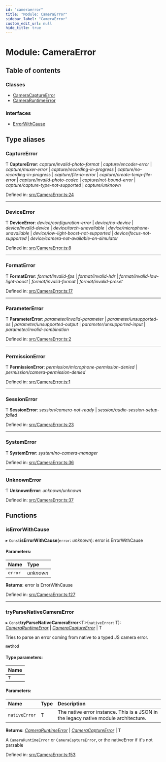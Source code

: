 ```yaml
---
id: "cameraerror"
title: "Module: CameraError"
sidebar_label: "CameraError"
custom_edit_url: null
hide_title: true
---
```


# Module: CameraError

## Table of contents

### Classes

- [CameraCaptureError](../classes/cameraerror.cameracaptureerror.md)
- [CameraRuntimeError](../classes/cameraerror.cameraruntimeerror.md)

### Interfaces

- [ErrorWithCause](../interfaces/cameraerror.errorwithcause.md)

## Type aliases

### CaptureError

Ƭ **CaptureError**: *capture/invalid-photo-format* \| *capture/encoder-error* \| *capture/muxer-error* \| *capture/recording-in-progress* \| *capture/no-recording-in-progress* \| *capture/file-io-error* \| *capture/create-temp-file-error* \| *capture/invalid-photo-codec* \| *capture/not-bound-error* \| *capture/capture-type-not-supported* \| *capture/unknown*

Defined in: [src/CameraError.ts:24](https://github.com/cuvent/react-native-vision-camera/blob/89913de/src/CameraError.ts#L24)

___

### DeviceError

Ƭ **DeviceError**: *device/configuration-error* \| *device/no-device* \| *device/invalid-device* \| *device/torch-unavailable* \| *device/microphone-unavailable* \| *device/low-light-boost-not-supported* \| *device/focus-not-supported* \| *device/camera-not-available-on-simulator*

Defined in: [src/CameraError.ts:8](https://github.com/cuvent/react-native-vision-camera/blob/89913de/src/CameraError.ts#L8)

___

### FormatError

Ƭ **FormatError**: *format/invalid-fps* \| *format/invalid-hdr* \| *format/invalid-low-light-boost* \| *format/invalid-format* \| *format/invalid-preset*

Defined in: [src/CameraError.ts:17](https://github.com/cuvent/react-native-vision-camera/blob/89913de/src/CameraError.ts#L17)

___

### ParameterError

Ƭ **ParameterError**: *parameter/invalid-parameter* \| *parameter/unsupported-os* \| *parameter/unsupported-output* \| *parameter/unsupported-input* \| *parameter/invalid-combination*

Defined in: [src/CameraError.ts:2](https://github.com/cuvent/react-native-vision-camera/blob/89913de/src/CameraError.ts#L2)

___

### PermissionError

Ƭ **PermissionError**: *permission/microphone-permission-denied* \| *permission/camera-permission-denied*

Defined in: [src/CameraError.ts:1](https://github.com/cuvent/react-native-vision-camera/blob/89913de/src/CameraError.ts#L1)

___

### SessionError

Ƭ **SessionError**: *session/camera-not-ready* \| *session/audio-session-setup-failed*

Defined in: [src/CameraError.ts:23](https://github.com/cuvent/react-native-vision-camera/blob/89913de/src/CameraError.ts#L23)

___

### SystemError

Ƭ **SystemError**: *system/no-camera-manager*

Defined in: [src/CameraError.ts:36](https://github.com/cuvent/react-native-vision-camera/blob/89913de/src/CameraError.ts#L36)

___

### UnknownError

Ƭ **UnknownError**: *unknown/unknown*

Defined in: [src/CameraError.ts:37](https://github.com/cuvent/react-native-vision-camera/blob/89913de/src/CameraError.ts#L37)

## Functions

### isErrorWithCause

▸ `Const`**isErrorWithCause**(`error`: *unknown*): error is ErrorWithCause

#### Parameters:

Name | Type |
:------ | :------ |
`error` | *unknown* |

**Returns:** error is ErrorWithCause

Defined in: [src/CameraError.ts:127](https://github.com/cuvent/react-native-vision-camera/blob/89913de/src/CameraError.ts#L127)

___

### tryParseNativeCameraError

▸ `Const`**tryParseNativeCameraError**<T\>(`nativeError`: T): [*CameraRuntimeError*](../classes/cameraerror.cameraruntimeerror.md) \| [*CameraCaptureError*](../classes/cameraerror.cameracaptureerror.md) \| T

Tries to parse an error coming from native to a typed JS camera error.

**`method`** 

#### Type parameters:

Name |
:------ |
`T` |

#### Parameters:

Name | Type | Description |
:------ | :------ | :------ |
`nativeError` | T | The native error instance. This is a JSON in the legacy native module architecture.   |

**Returns:** [*CameraRuntimeError*](../classes/cameraerror.cameraruntimeerror.md) \| [*CameraCaptureError*](../classes/cameraerror.cameracaptureerror.md) \| T

A `CameraRuntimeError` or `CameraCaptureError`, or the nativeError if it's not parsable

Defined in: [src/CameraError.ts:153](https://github.com/cuvent/react-native-vision-camera/blob/89913de/src/CameraError.ts#L153)
